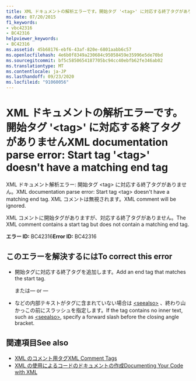```yaml
---
title: XML ドキュメントの解析エラーです。開始タグ '<tag>' に対応する終了タグがありません
ms.date: 07/20/2015
f1_keywords:
- vbc42316
- BC42316
helpviewer_keywords:
- BC42316
ms.assetid: 45b68176-ebf6-43af-820e-6801aabb6c57
ms.openlocfilehash: 4e6b0f8349a230684c95058459e35996e5de70bd
ms.sourcegitcommit: bf5c5850654187705bc94cc40ebfb62fe346ab02
ms.translationtype: MT
ms.contentlocale: ja-JP
ms.lasthandoff: 09/23/2020
ms.locfileid: "91060056"
---
```

# <a name="xml-documentation-parse-error-start-tag-tag-doesnt-have-a-matching-end-tag"></a><span data-ttu-id="2f643-102">XML ドキュメントの解析エラーです。開始タグ '\<tag>' に対応する終了タグがありません</span><span class="sxs-lookup"><span data-stu-id="2f643-102">XML documentation parse error: Start tag '\<tag>' doesn't have a matching end tag</span></span>

<span data-ttu-id="2f643-103">XML ドキュメント解析エラー: 開始タグ \<tag> に対応する終了タグがありません。</span><span class="sxs-lookup"><span data-stu-id="2f643-103">XML documentation parse error: Start tag \<tag> doesn't have a matching end tag.</span></span> <span data-ttu-id="2f643-104">XML コメントは無視されます。</span><span class="sxs-lookup"><span data-stu-id="2f643-104">XML comment will be ignored.</span></span>  
  
 <span data-ttu-id="2f643-105">XML コメントに開始タグがありますが、対応する終了タグがありません。</span><span class="sxs-lookup"><span data-stu-id="2f643-105">The XML comment contains a start tag but does not contain a matching end tag.</span></span>  
  
 <span data-ttu-id="2f643-106">**エラー ID:** BC42316</span><span class="sxs-lookup"><span data-stu-id="2f643-106">**Error ID:** BC42316</span></span>  
  
## <a name="to-correct-this-error"></a><span data-ttu-id="2f643-107">このエラーを解決するには</span><span class="sxs-lookup"><span data-stu-id="2f643-107">To correct this error</span></span>  
  
- <span data-ttu-id="2f643-108">開始タグに対応する終了タグを追加します。</span><span class="sxs-lookup"><span data-stu-id="2f643-108">Add an end tag that matches the start tag.</span></span>  
  
     <span data-ttu-id="2f643-109">または</span><span class="sxs-lookup"><span data-stu-id="2f643-109">— or —</span></span>  
  
- <span data-ttu-id="2f643-110">などの内部テキストがタグに含まれていない場合は [\<seealso>](../language-reference/xmldoc/seealso.md) 、終わり山かっこの前にスラッシュを指定します。</span><span class="sxs-lookup"><span data-stu-id="2f643-110">If the tag contains no inner text, such as [\<seealso>](../language-reference/xmldoc/seealso.md), specify a forward slash before the closing angle bracket.</span></span>  
  
## <a name="see-also"></a><span data-ttu-id="2f643-111">関連項目</span><span class="sxs-lookup"><span data-stu-id="2f643-111">See also</span></span>

- [<span data-ttu-id="2f643-112">XML のコメント用タグ</span><span class="sxs-lookup"><span data-stu-id="2f643-112">XML Comment Tags</span></span>](../language-reference/xmldoc/index.md)
- [<span data-ttu-id="2f643-113">XML の使用によるコードのドキュメントの作成</span><span class="sxs-lookup"><span data-stu-id="2f643-113">Documenting Your Code with XML</span></span>](../programming-guide/program-structure/documenting-your-code-with-xml.md)
